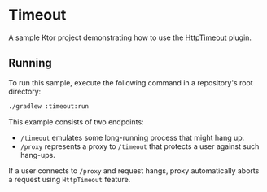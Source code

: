 # Timeout

A sample Ktor project demonstrating how to use the [HttpTimeout](https://ktor.io/docs/timeout.html) plugin.

## Running

To run this sample, execute the following command in a repository's root directory:

```bash
./gradlew :timeout:run
```

This example consists of two endpoints:
* `/timeout` emulates some long-running process that might hang up.
* `/proxy` represents a proxy to `/timeout` that protects a user against such hang-ups. 
  
If a user connects to `/proxy` and request hangs, proxy automatically aborts a request using `HttpTimeout` feature.